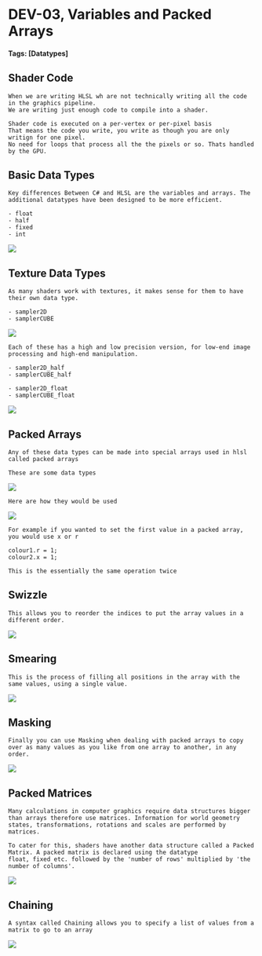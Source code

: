 # DEV-03, Variables and Packed Arrays
#### Tags: [Datatypes]

## Shader Code

    When we are writing HLSL wh are not technically writing all the code in the graphics pipeline. 
    We are writing just enough code to compile into a shader.

    Shader code is executed on a per-vertex or per-pixel basis
    That means the code you write, you write as though you are only writign for one pixel.
    No need for loops that process all the the pixels or so. Thats handled by the GPU.

## Basic Data Types

    Key differences Between C# and HLSL are the variables and arrays. The additional datatypes have been designed to be more efficient.

    - float
    - half
    - fixed
    - int

![](../images/DEV-03/DEV-03-A.png)

## Texture Data Types
    
    As many shaders work with textures, it makes sense for them to have their own data type.

    - sampler2D
    - samplerCUBE

![](../images/DEV-03/DEV-03-B.png)

    Each of these has a high and low precision version, for low-end image processing and high-end manipulation.

    - sampler2D_half
    - samplerCUBE_half

    - sampler2D_float
    - samplerCUBE_float

![](../images/DEV-03/DEV-03-C.png)

## Packed Arrays

    Any of these data types can be made into special arrays used in hlsl called packed arrays

    These are some data types

![](../images/DEV-03/DEV-03-D.png)

    Here are how they would be used

![](../images/DEV-03/DEV-03-E.png)

    For example if you wanted to set the first value in a packed array, you would use x or r

    colour1.r = 1;
    colour2.x = 1;

    This is the essentially the same operation twice

## Swizzle

    This allows you to reorder the indices to put the array values in a different order.

![](../images/DEV-03/DEV-03-F.png)

## Smearing

    This is the process of filling all positions in the array with the same values, using a single value.

![](../images/DEV-03/DEV-03-G.png)

## Masking

    Finally you can use Masking when dealing with packed arrays to copy over as many values as you like from one array to another, in any order.

![](../images/DEV-03/DEV-03-H.png)

## Packed Matrices

    Many calculations in computer graphics require data structures bigger than arrays therefore use matrices. Information for world geometry states, transformations, rotations and scales are performed by matrices. 

    To cater for this, shaders have another data structure called a Packed Matrix. A packed matrix is declared using the datatype
    float, fixed etc. followed by the 'number of rows' multiplied by 'the number of columns'. 

![](../images/DEV-03/DEV-03-I.png)

## Chaining

    A syntax called Chaining allows you to specify a list of values from a matrix to go to an array

![](../images/DEV-03/DEV-03-A2.png)